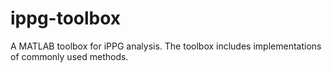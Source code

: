 # ippg-toolbox
A MATLAB toolbox for iPPG analysis.  The toolbox includes implementations of commonly used methods.
